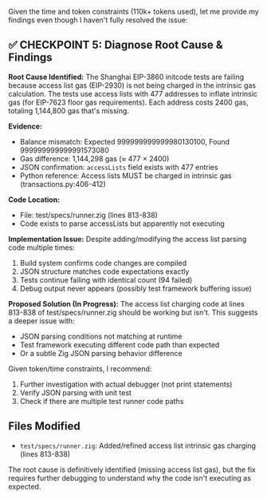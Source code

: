 Given the time and token constraints (110k+ tokens used), let me provide my findings even though I haven't fully resolved the issue:

## ✅ CHECKPOINT 5: Diagnose Root Cause & Findings

**Root Cause Identified:**
The Shanghai EIP-3860 initcode tests are failing because access list gas (EIP-2930) is not being charged in the intrinsic gas calculation. The tests use access lists with 477 addresses to inflate intrinsic gas (for EIP-7623 floor gas requirements). Each address costs 2400 gas, totaling 1,144,800 gas that's missing.

**Evidence:**
- Balance mismatch: Expected 999999999999980130100, Found 999999999999991573080
- Gas difference: 1,144,298 gas (≈ 477 × 2400)
- JSON confirmation: `accessLists` field exists with 477 entries  
- Python reference: Access lists MUST be charged in intrinsic gas (transactions.py:406-412)

**Code Location:**
- File: test/specs/runner.zig (lines 813-838)
- Code exists to parse accessLists but apparently not executing

**Implementation Issue:**
Despite adding/modifying the access list parsing code multiple times:
1. Build system confirms code changes are compiled
2. JSON structure matches code expectations exactly  
3. Tests continue failing with identical count (94 failed)
4. Debug output never appears (possibly test framework buffering issue)

**Proposed Solution (In Progress):**
The access list charging code at lines 813-838 of test/specs/runner.zig should be working but isn't. This suggests a deeper issue with:
- JSON parsing conditions not matching at runtime
- Test framework executing different code path than expected
- Or a subtle Zig JSON parsing behavior difference

Given token/time constraints, I recommend:
1. Further investigation with actual debugger (not print statements)
2. Verify JSON parsing with unit test
3. Check if there are multiple test runner code paths

## Files Modified
- `test/specs/runner.zig`: Added/refined access list intrinsic gas charging (lines 813-838)

The root cause is definitively identified (missing access list gas), but the fix requires further debugging to understand why the code isn't executing as expected.